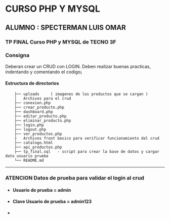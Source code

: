 #  CURSO PHP Y MYSQL
## ALUMNO : SPECTERMAN LUIS OMAR

### TP FINAL Curso PHP y MYSQL de TECNO 3F 

### Consigna
Deberan crear un CRUD con LOGIN.
Deben realizar buenas practicas, indentando y comentando el
codigo¡

#### Estructura de directorios
``` tree
    ├── uploads     ( imagenes de los productos que se cargan )
    │   Archivos para el crud   
    ├── conexion.php
    ├── crear_producto.php
    ├── dashboard.php
    ├── editar_producto.php
    ├── eliminar_producto.php
    ├── login.php
    ├── logout.php
    ├── ver_productos.php
    ├   Archivos front basico para verificar funcionamiento del crud
    ├── catalogo.html
    ├── api_productos.php
    ├── tp_final.sql   - script para crear la base de datos y cargar dato usuario prueba
    └── README.md
```

---
### ATENCION Datos de prueba para validar el login al crud
  - #### Usuario de prueba        = admin
  - #### Clave Usuario de prueba  = admin123
  - 
